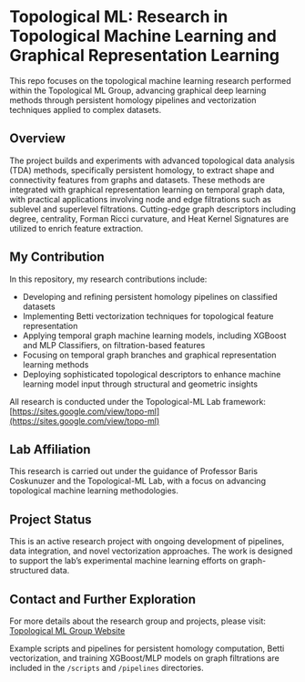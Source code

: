 # Topological ML: Research in Topological Machine Learning and Graphical Representation Learning

This repo focuses on the topological machine learning research performed within the Topological ML Group, advancing graphical deep learning methods through persistent homology pipelines and vectorization techniques applied to complex datasets.

## Overview

The project builds and experiments with advanced topological data analysis (TDA) methods, specifically persistent homology, to extract shape and connectivity features from graphs and datasets. These methods are integrated with graphical representation learning on temporal graph data, with practical applications involving node and edge filtrations such as sublevel and superlevel filtrations. Cutting-edge graph descriptors including degree, centrality, Forman Ricci curvature, and Heat Kernel Signatures are utilized to enrich feature extraction.

## My Contribution

In this repository, my research contributions include:

- Developing and refining persistent homology pipelines on classified datasets
- Implementing Betti vectorization techniques for topological feature representation
- Applying temporal graph machine learning models, including XGBoost and MLP Classifiers, on filtration-based features
- Focusing on temporal graph branches and graphical representation learning methods
- Deploying sophisticated topological descriptors to enhance machine learning model input through structural and geometric insights

All research is conducted under the Topological-ML Lab framework: [https://sites.google.com/view/topo-ml](https://sites.google.com/view/topo-ml)

## Lab Affiliation

This research is carried out under the guidance of Professor Baris Coskunuzer and the Topological-ML Lab, with a focus on advancing topological machine learning methodologies.

## Project Status

This is an active research project with ongoing development of pipelines, data integration, and novel vectorization approaches. The work is designed to support the lab’s experimental machine learning efforts on graph-structured data.


## Contact and Further Exploration

For more details about the research group and projects, please visit:  
[Topological ML Group Website](https://sites.google.com/view/topo-ml)

Example scripts and pipelines for persistent homology computation, Betti vectorization, and training XGBoost/MLP models on graph filtrations are included in the `/scripts` and `/pipelines` directories.

